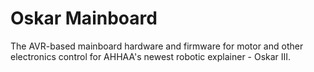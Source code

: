 # Oskar Mainboard

The AVR-based mainboard hardware and firmware for motor and other electronics control for AHHAA's newest robotic explainer - Oskar III.